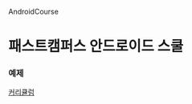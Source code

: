  AndroidCourse

 패스트캠퍼스 안드로이드 스쿨 
=========================================
### 예제


[커리큘럼](https://docs.google.com/spreadsheets/d/1JTf7deez7WQDMTx67Z90ig_r3BFnDrFa8KnKdHkhZbg/edit#gid=0)


